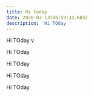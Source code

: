```yaml
---
title: Hi today
date: 2020-03-13T06:59:33.603Z
description: 'Hi TOday '
---
```

Hi TOday v

Hi TOday 

Hi TOday 

Hi TOday 

Hi TOday